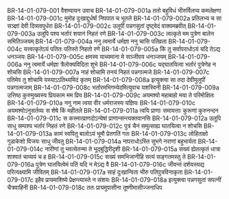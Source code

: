 BR-14-01-079-001	वैशम्पायन उवाच
BR-14-01-079-001a	ततो बहुविधं भीरुर्विलप्य कमलेक्षणा
BR-14-01-079-001c	मुमोह दुःखाद्दुर्धर्षा निपपात च भूतले
BR-14-01-079-002a	प्रतिलभ्य च सा सञ्ज्ञां देवी दिव्यवपुर्धरा
BR-14-01-079-002c	उलूपीं पन्नगसुतां दृष्ट्वेदं वाक्यमब्रवीत्
BR-14-01-079-003a	उलूपि पश्य भर्तारं शयानं निहतं रणे
BR-14-01-079-003c	त्वत्कृते मम पुत्रेण बालेन समितिञ्जयम्
BR-14-01-079-004a	ननु त्वमार्ये धर्मज्ञा ननु चासि पतिव्रता
BR-14-01-079-004c	यत्त्वत्कृतेऽयं पतितः पतिस्ते निहतो रणे
BR-14-01-079-005a	किं तु सर्वापराधोऽयं यदि तेऽद्य धनञ्जयः
BR-14-01-079-005c	क्षमस्व याच्यमाना मे सञ्जीवय धनञ्जयम्
BR-14-01-079-006a	ननु त्वमार्ये धर्मज्ञा त्रैलोक्यविदिता शुभे
BR-14-01-079-006c	यद्घातयित्वा भर्तारं पुत्रेणेह न शोचसि
BR-14-01-079-007a	नाहं शोचामि तनयं निहतं पन्नगात्मजे
BR-14-01-079-007c	पतिमेव तु शोचामि यस्याऽऽतिथ्यमिदं कृतम्
BR-14-01-079-008a	इत्युक्त्वा सा तदा देवीमुलूपीं पन्नगात्मजाम्
BR-14-01-079-008c	भर्तारमभिगम्येदमित्युवाच यशस्विनी
BR-14-01-079-009a	उत्तिष्ठ कुरुमुख्यस्य प्रियकाम मम प्रिय
BR-14-01-079-009c	अयमश्वो महाबाहो मया ते परिमोक्षितः
BR-14-01-079-010a	ननु नाम त्वया वीर धर्मराजस्य यज्ञियः
BR-14-01-079-010c	अयमश्वोऽनुसर्तव्यः स शेषे किं महीतले
BR-14-01-079-011a	त्वयि प्राणाः समायत्ताः कुरूणां कुरुनन्दन
BR-14-01-079-011c	स कस्मात्प्राणदोऽन्येषां प्राणान्सन्त्यक्तवानसि
BR-14-01-079-012a	उलूपि साधु सम्पश्य भर्तारं निहतं रणे
BR-14-01-079-012c	पुत्रं चैनं समुत्साह्य घातयित्वा न शोचसि
BR-14-01-079-013a	कामं स्वपितु बालोऽयं भूमौ प्रेतगतिं गतः
BR-14-01-079-013c	लोहिताक्षो गुडाकेशो विजयः साधु जीवतु
BR-14-01-079-014a	नापराधोऽस्ति सुभगे नराणां बहुभार्यता
BR-14-01-079-014c	नारीणां तु भवत्येतन्मा ते भूद्बुद्धिरीदृशी
BR-14-01-079-015a	सख्यं ह्येतत्कृतं धात्रा शाश्वतं चाव्ययं च ह
BR-14-01-079-015c	सख्यं समभिजानीहि सत्यं सङ्गतमस्तु ते
BR-14-01-079-016a	पुत्रेण घातयित्वेमं पतिं यदि न मेऽद्य वै
BR-14-01-079-016c	जीवन्तं दर्शयस्यद्य परित्यक्ष्यामि जीवितम्
BR-14-01-079-017a	साहं दुःखान्विता भीरु पतिपुत्रविनाकृता
BR-14-01-079-017c	इहैव प्रायमाशिष्ये प्रेक्षन्त्यास्ते न संशयः
BR-14-01-079-018a	इत्युक्त्वा पन्नगसुतां सपत्नीं चैत्रवाहिनी
BR-14-01-079-018c	ततः प्रायमुपासीना तूष्णीमासीज्जनाधिप
